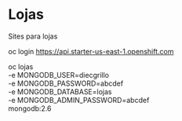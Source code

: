 # Lojas
Sites para lojas

oc login https://api.starter-us-east-1.openshift.com

oc lojas \
    -e MONGODB_USER=diecgrillo \
    -e MONGODB_PASSWORD=abcdef \
    -e MONGODB_DATABASE=lojas \
    -e MONGODB_ADMIN_PASSWORD=abcdef \
    mongodb:2.6
